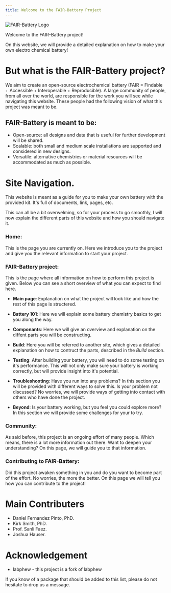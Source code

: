 ```yaml
---
title: Welcome to the FAIR-Battery Project
---
```


![FAIR-Battery Logo](images/fair-battery_logo.png)

Welcome to the FAIR-Battery project!

On this website, we will provide a detailed explanation on how to make your own electro chemical battery!

# But what is the FAIR-Battery project? 

We aim to create an open-source electrochemical battery (FAIR = Findable + Accessible + Interoperable + Reproducible). A large community of people, from all over the world, are responsible for the work you will see while navigating this website. These people had the following vision of what this project was meant to be.

## FAIR-Battery is meant to be:
-   Open-source: all designs and data that is useful for further development will be shared.
-   Scalable: both small and medium scale installations are supported and considered in new designs.
-   Versatile: alternative chemistries or material resources will be accommodated as much as possible.

<!--
 You can find the code of this package on [Github](https://github.com/sanlifaez/FAIR-Battery). The documentation is hosted on [Read The Docs](https://fair-battery.readthedocs.io/en/latest/index.html#).


::: {.toctree maxdepth="4" caption="Further in the docs:"}
introduction unboxing software installation FAIR-Battery 101 technical drawings materials database testing a unit troubleshooting customize contribute
:::
-->
# Site Navigation.
This website is meant as a guide for you to make your own battery with the provided kit. It's full of documents, link, pages, etc.

This can all be a bit overwelming, so for your process to go smoothly, I will now explain the different parts of this website and how you should navigate it.

### Home:
This is the page you are currently on. Here we introduce you to the project and give you the relevant information to start your project.
### FAIR-Battery project: 
This is the page where all information on how to perform this project is given. Below you can see a short overview of what you can expect to find here.

- **Main page**: Explanation on what the project will look like and how the rest of this page is structered.
- **Battery 101**: Here we will explain some battery chemistry basics to get you along the way.

- **Componants**: Here we will give an overview and explanation on the diffent parts you will be constructing.  
- **Build**: Here you will be referred to another site, which gives a detailed explanation on how to contruct the parts, described in the *Build* section.
- **Testing**: After building your battery, you will need to do some testing on it's performance. This will not only make sure your battery is working correctly, but will provide insight into it's potential.
- **Troubleshooting**: Have you run into any problems? In this section you will be provided with different ways to solve this. Is your problem not discussed? No worries, we will provide ways of getting into contact with others who have done the project.
- **Beyond**: Is your battery working, but you feel you could explore more? In this section we will provide some challenges for your to try.

### Community:
As said before, this project is an ongoing effort of many people. Which means, there is a lot more information out there. Want to deepen your understanding? On this page, we will guide you to that information.

### Contributing to FAIR-Battery:
Did this project awaken something in you and do you want to become part of the effort. No worries, the more the better. On this page we will tell you how you can contribute to the project!


# Main Contributers 
- Daniel Fernandez Pinto, PhD.
- Kirk Smith, PhD.
- Prof. Sanli Faez.
- Joshua Hauser.



# Acknowledgement

-   labphew - this project is a fork of labphew

If you know of a package that should be added to this list, please do not hesitate to drop us a message.
